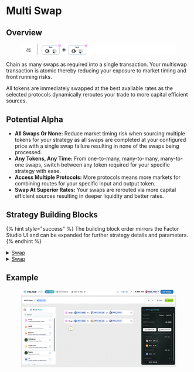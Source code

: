 # Multi Swap

## Overview

<figure><img src="../../../.gitbook/assets/image (48).png" alt=""><figcaption></figcaption></figure>

Chain as many swaps as required into a single transaction. Your multiswap transaction is atomic thereby reducing your exposure to market timing and front running risks.

All tokens are immediately swapped at the best available rates as the selected protocols dynamically reroutes your trade to more capital efficient sources.

## Potential Alpha

* **All Swaps Or None:** Reduce market timing risk when sourcing multiple tokens for your strategy as all swaps are completed at your configured price with a single swap failure resulting in none of the swaps being processed.
* **Any Tokens, Any Time:** From one-to-many, many-to-many, many-to-one swaps, switch between any token required for your specific strategy with ease.
* **Access Multiple Protocols:** More protocols means more markets for combining routes for your specific input and output token.
* **Swap At Superior Rates:** Your swaps are rerouted via more capital efficient sources resulting in deeper liquidity and better rates.

## Strategy Building Blocks

{% hint style="success" %}
The building block order mirrors the Factor Studio UI and can be expanded for further strategy details and parameters.
{% endhint %}

<details>

<summary><a href="../../../factor-building-blocks/swap/">Swap</a></summary>

* Select the tokens to swap
  * Token purchases: Input token is the token to swap from and output token is the target token.
  * Token sales: Input token is the token to sell and output token is the token to receive.
* Specify input token amount

</details>

<details>

<summary><a href="../../../factor-building-blocks/swap/">Swap</a></summary>

* Select the tokens to swap
  * Token purchases: Input token is the token to swap from and output token is the target token.
  * Token sales: Input token is the token to sell and output token is the token to receive.
* Specify input token amount

</details>

## Example

<figure><img src="../../../.gitbook/assets/image (2) (1) (1) (1) (1) (1) (1) (1).png" alt=""><figcaption></figcaption></figure>
